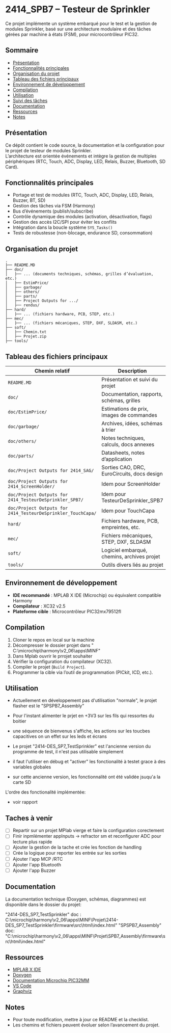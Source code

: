 # 2414_SPB7 – Testeur de Sprinkler

Ce projet implémente un système embarqué pour le test et la gestion de modules Sprinkler, basé sur une architecture modulaire et des tâches gérées par machine à états (FSM), pour microcontrôleur PIC32.

## Sommaire

- [Présentation](#présentation)
- [Fonctionnalités principales](#fonctionnalités-principales)
- [Organisation du projet](#organisation-du-projet)
- [Tableau des fichiers principaux](#tableau-des-fichiers-principaux)
- [Environnement de développement](#environnement-de-développement)
- [Compilation](#compilation)
- [Utilisation](#utilisation)
- [Suivi des tâches](#suivi-des-tâches)
- [Documentation](#documentation)
- [Ressources](#ressources)
- [Notes](#notes)

## Présentation

Ce dépôt contient le code source, la documentation et la configuration pour le projet de testeur de modules Sprinkler.  
L’architecture est orientée événements et intègre la gestion de multiples périphériques (RTC, Touch, ADC, Display, LED, Relais, Buzzer, Bluetooth, SD Card).

## Fonctionnalités principales

- Portage et test de modules (RTC, Touch, ADC, Display, LED, Relais, Buzzer, BT, SD)
- Gestion des tâches via FSM (Harmony)
- Bus d’événements (publish/subscribe)
- Contrôle dynamique des modules (activation, désactivation, flags)
- Gestion des accès I2C/SPI pour éviter les conflits
- Intégration dans la boucle système `SYS_Tasks()`
- Tests de robustesse (non-blocage, endurance SD, consommation)

## Organisation du projet

```
.
├── README.MD
├── doc/
│   ├── ... (documents techniques, schémas, grilles d’évaluation, etc.)
│   ├── EstimPrice/
│   ├── garbage/
│   ├── others/
│   ├── parts/
│   ├── Project Outputs for .../
│   ├── rendus/
├── hard/
│   ├── ... (fichiers hardware, PCB, STEP, etc.)
├── mec/
│   ├── ... (fichiers mécaniques, STEP, DXF, SLDASM, etc.)
├── soft/
│   ├── Chemin.txt
│   ├── Projet.zip
├── tools/
```

## Tableau des fichiers principaux

| Chemin relatif                                              | Description                                      |
|------------------------------------------------------------|--------------------------------------------------|
| `README.MD`                                                | Présentation et suivi du projet                  |
| `doc/`                                                     | Documentation, rapports, schémas, grilles        |
| `doc/EstimPrice/`                                          | Estimations de prix, images de commandes         |
| `doc/garbage/`                                             | Archives, idées, schémas à trier                 |
| `doc/others/`                                              | Notes techniques, calculs, docs annexes          |
| `doc/parts/`                                               | Datasheets, notes d’application                  |
| `doc/Project Outputs for 2414_SAG/`                        | Sorties CAO, DRC, EuroCircuits, docs design      |
| `doc/Project Outputs for 2414_ScreenHolder/`               | Idem pour ScreenHolder                           |
| `doc/Project Outputs for 2414_TesteurDeSprinkler_SPB7/`    | Idem pour TesteurDeSprinkler_SPB7                |
| `doc/Project Outputs for 2414_TesteurDeSprinkler_TouchCapa/`| Idem pour TouchCapa                              |
| `hard/`                                                    | Fichiers hardware, PCB, empreintes, etc.         |
| `mec/`                                                     | Fichiers mécaniques, STEP, DXF, SLDASM           |
| `soft/`                                                    | Logiciel embarqué, chemins, archives projet      |
| `tools/`                                                   | Outils divers liés au projet                     |

## Environnement de développement

- **IDE recommandé** : MPLAB X IDE (Microchip) ou équivalent compatible Harmony
- **Compilateur** : XC32 v2.5 
- **Plateforme cible** : Microcontrôleur PIC32mx79512fl

## Compilation

1. Cloner le repos en local sur la machine 
2. Décompresser le dossier projet dans " C:\microchip\harmony\v2_06\apps\MINF" 
3. Dans Mplab ouvrir le prrojet souhaiter 
4. Vérifier la configuration du compilateur (XC32).
5. Compiler le projet (`Build Project`).
6. Programmer la cible via l’outil de programmation (PICkit, ICD, etc.).

## Utilisation

- Actuellement en développement pas d'utilisation  "normale", le projet flasher est le "SPSPB7_Assembly" 
- Pour l'instant alimenter le prjet en +3V3 sur les fils qui ressortes du boitier 
- une séquence de bienvenus s'affiche, les actions sur les toucbes capacitives on un effet sur les leds et écrans 

- Le  projet "2414-DES_SP7_TestSprinkler" est l'ancienne version du programme de test, il n'est pas utilisable simplement
- il faut l'utiliser en débug et "activer" les fonctionalité à testet grace à des variables globales
- sur cette ancienne version, les fonctionnalité ont été validée jsuqu'a la carte SD 

L'ordre des fonctionalité implémentée: 
- voir rapport

## Taches à venir

- [ ] Repartir sur un projet MPlab vierge et faire la configuration corectement
- [ ] Finir inpmlémenter appInputs -> refractor sm et reconfigurer ADC pour lecture plus rapide 
- [ ] Ajouter la gestion de la tache et crée les fonction de handling
- [ ] Crée la logique pour reporter les entrée sur les sorties 
- [ ] Ajouter l'app MCP /RTC 
- [ ] Ajouter l'app Bluetooth
- [ ] Ajouter l'app Buzzer

## Documentation

La documentation technique (Doxygen, schémas, diagrammes) est disponible dans le dossier du projet:

"2414-DES_SP7_TestSprinkler" doc : C:\microchip\harmony\v2_06\apps\MINF\Projet\2414-DES_SP7_TestSprinkler\firmware\src\html\index.html"
"SPSPB7_Assembly" doc: "C:\microchip\harmony\v2_06\apps\MINF\Projet\SPB7_Assembly\firmware\src\html\index.html"

## Ressources

- [MPLAB X IDE](https://www.microchip.com/en-us/tools-resources/develop/mplab-x-ide)
- [Doxygen](https://www.doxygen.nl/index.html)
- [Documentation Microchip PIC32MM](https://www.microchip.com/wwwproducts/en/PIC32MM0064GPL020)
- [VS Code](https://code.visualstudio.com/)
- [Graphviz](https://graphviz.gitlab.io/)

## Notes

- Pour toute modification, mettre à jour ce README et la checklist.
- Les chemins et fichiers peuvent évoluer selon l’avancement du projet.